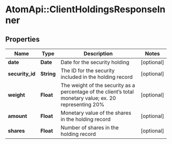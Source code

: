 # AtomApi::ClientHoldingsResponseInner

## Properties
Name | Type | Description | Notes
------------ | ------------- | ------------- | -------------
**date** | **Date** | Date for the security holding | [optional] 
**security_id** | **String** | The ID for the security included in the holding record | [optional] 
**weight** | **Float** | The weight of the security as a percentage of the client’s total monetary value; ex. 20 representing 20% | [optional] 
**amount** | **Float** | Monetary value of the shares in the holding record | [optional] 
**shares** | **Float** | Number of shares in the holding record | [optional] 


